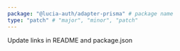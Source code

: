 ```yaml
---
package: "@lucia-auth/adapter-prisma" # package name
type: "patch" # "major", "minor", "patch"
---
```


Update links in README and package.json